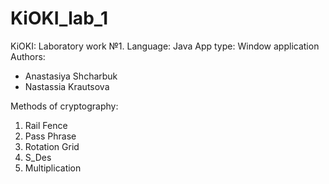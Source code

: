 # KiOKI_lab_1
KiOKI: Laboratory work №1. 
Language: Java
App type: Window application
Authors:
  - Anastasiya Shcharbuk
  - Nastassia Krautsova

Methods of cryptography:
1. Rail Fence 
2. Pass Phrase
3. Rotation Grid
4. S_Des
5. Multiplication
